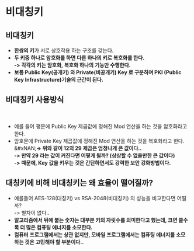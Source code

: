 # 비대칭키

## 비대칭키&#x20;

* **한쌍의 키**가 서로 상호작용 하는 구조를 갖는다.&#x20;
* **두 키중 하나로 암호화를 하면 다른 하나의 키로 복호화를 한다.** \
  **-> 각각의 키는 암호화, 복호화 하나의 기능만 수행한다.**&#x20;
* **보통 Public Key(공개키) 와 Private(비공개키) Key 로 구분하며 PKI (Public Key Infrastructure)기술의 근간이 된다.**&#x20;

## 비대칭키 사용방식&#x20;

<figure><img src="../../../../.gitbook/assets/스크린샷 2024-01-19 13.53.10.png" alt=""><figcaption></figcaption></figure>

* 예를 들어 평문에 Public Key 제곱값에 정해진 Mod 연산을 하는 것을 암호화라고 한다.&#x20;
* 암호문에 Private Key 제곱값에 정해진 Mod 연산을 하는 것을 복호화라고 한다. \
  &#xNAN;**-> 위와 같이 12의 29 제곱은 엄청나게 큰 값이다..** \
  **-> 만약 29 라는 값이 커진다면 어떻게 될까? (상상할 수 없을만한 큰 값이다)**\
  **-> 때문에, Key 값을 키우는 것은 간단하면서도 강력한 보안 강화방법이다.**&#x20;

## 대칭키에 비해 비대칭키는 왜 효율이 떨어질까?

* 예를들어 AES-128(대칭키) vs RSA-2048(비대칭키) 의 성능을 비교한다면 어떨까? \
  -> 별차이 없다..&#x20;
* **알고리즘에서 뒤에 붙는 숫자는 대부분 키의 자릿수를 의미한다고 했는데, 크면 클수록 더 많은 컴퓨팅 에너지를 소모한다.**&#x20;
* **컴퓨터 프로그램에서는 상관 없지만, 모바일 프로그램에서는 컴퓨팅 에너지를 소모하는 것은 고민해야 할 부분이다..**&#x20;
